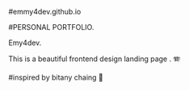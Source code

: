 #emmy4dev.github.io

#PERSONAL PORTFOLIO.

Emy4dev.

This is a beautiful frontend design landing page . 🪗

#inspired by bitany chaing 🥈
